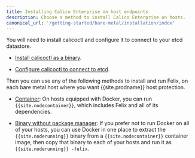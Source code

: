 ```yaml
---
title: Installing Calico Enterprise on host endpoints
description: Choose a method to install Calico Enterprise on hosts.
canonical_url: '/getting-started/bare-metal/installation/index'
---
```


You will need to install calicoctl and configure it to connect to your etcd datastore.

-  [Install calicoctl as a binary](../../clis/calicoctl/install#installing-calicoctl-as-a-binary-on-a-single-host).

-  [Configure calicoctl to connect to etcd](../../clis/calicoctl/configure/etcd).

Then you can use any of the following methods to install and run Felix, on each bare metal
host where you want {{site.prodname}} host protection.

- [Container](container): On hosts equipped with Docker, you can run `{{site.nodecontainer}}`,
  which includes Felix and all of its dependencies.

- [Binary without package manager](binary): If you prefer not to run Docker on all of your
  hosts, you can use Docker in one place to extract the `{{site.noderunning}}` binary from a
  `{{site.nodecontainer}}` container image, then copy that binary to each of your hosts and
  run it as `{{site.noderunning}} -felix`.
